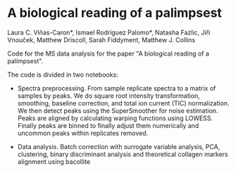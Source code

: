 # A biological reading of a palimpsest
Laura C. Viñas-Caron*, Ismael Rodríguez Palomo*, Natasha Fazlic, Jiří Vnouček, Matthew Driscoll, Sarah Fiddyment, Matthew J. Collins

Code for the MS data analysis for the paper "A biological reading of a palimpsest".

The code is divided in two notebooks:
- Spectra preprocessing. From sample replicate spectra to a matrix of samples by peaks. We do square root intensity transformation, smoothing, baseline correction, and total ion current (TIC) normalization. We then detect peaks using the SuperSmoother for noise estimation. Peaks are aligned by calculating warping functions using LOWESS. Finally peaks are binned to finally adjust them numerically and uncommon peaks within replicates removed.

- Data analysis. Batch correction with surrogate variable analysis, PCA, clustering, binary discriminant analysis and theoretical collagen markers alignment using bacollite
